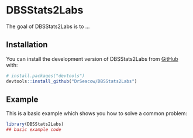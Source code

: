 
# DBSStats2Labs

<!-- badges: start -->
<!-- badges: end -->

The goal of DBSStats2Labs is to ...

## Installation

You can install the development version of DBSStats2Labs from [GitHub](https://github.com/) with:

``` r
# install.packages("devtools")
devtools::install_github("DrSeacow/DBSStats2Labs")
```

## Example

This is a basic example which shows you how to solve a common problem:

``` r
library(DBSStats2Labs)
## basic example code
```

